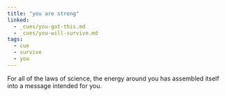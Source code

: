 ```yaml
---
title: "you are strong"
linked:
  - _cues/you-got-this.md
  - _cues/you-will-survive.md
tags:
  - cue
  - survive
  - you
---
```

For all of the laws of science, the energy around you has assembled itself into a message intended for you.